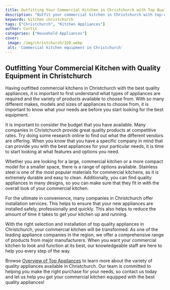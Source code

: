 ```yaml
---
title: Outfitting Your Commercial Kitchen in Christchurch with Top Quality Equipment
description: "Outfit your commercial kitchen in Christchurch with top-of-the-line equipment to ensure you have the best setup for your restaurant Learn tips on how to select the right equipment and find out what are the must-have items for your kitchen"
keywords: kitchen christchurch
tags: ["Christchurch", "Kitchen Appliances"]
author: Curtis
categories: ["Household Appliances"]
cover: 
 image: /img/christchurch/320.webp
 alt: 'Commercial kitchen equipment in Christchurch'
---
```

## Outfitting Your Commercial Kitchen with Quality Equipment in Christchurch

Having outfitted commercial kitchens in Christchurch with the best quality appliances, it is important to first understand what types of appliances are required and the variety of products available to choose from. With so many different makes, models and sizes of appliances to choose from, it is important to know what your needs are before you start looking for the best equipment. 

It is important to consider the budget that you have available. Many companies in Christchurch provide great quality products at competitive rates. Try doing some research online to find out what the different vendors are offering. When you know that you have a specific company in mind that can provide you with the best appliances for your particular needs, it is time to start looking at what features and options you need.

Whether you are looking for a large, commercial kitchen or a more compact model for a smaller space, there is a range of options available. Stainless steel is one of the most popular materials for commercial kitchens, as it is extremely durable and easy to clean. Additionally, you can find quality appliances in many designs, so you can make sure that they fit in with the overall look of your commercial kitchen.

For the ultimate in convenience, many companies in Christchurch offer installation services. This helps to ensure that your new appliances are installed safely, professionally and quickly. This also helps to reduce the amount of time it takes to get your kitchen up and running.

With the right selection and installation of top quality appliances in Christchurch, your commercial kitchen will be transformed. As one of the leading appliance companies in the region, we offer a comprehensive range of products from major manufacturers. When you want your commercial kitchen to look and function at its best, our knowledgeable staff are here to help you every step of the way.

Browse [Overview of Top Appliances](./pages/appliance-overview) to learn more about the variety of quality appliances available in Christchurch. Our team is committed to helping you make the right purchase for your needs, so contact us today and let us help you get your commercial kitchen equipped with the best quality appliances!
